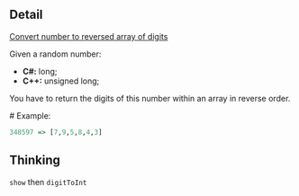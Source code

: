 ## Detail

[Convert number to reversed array of digits](https://www.codewars.com/kata/convert-number-to-reversed-array-of-digits/train/haskell)

Given a random number:

-   **C#:** long;
-   **C++:** unsigned long;

You have to return the digits of this number within an array in reverse order.

\# Example:

```haskell
348597 => [7,9,5,8,4,3]
```

## Thinking

`show` then `digitToInt`